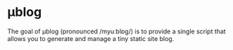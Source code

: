 # μblog

The goal of μblog (pronounced /myuːblɒɡ/) is to provide a single script that allows you to generate and manage a tiny static site blog.

